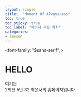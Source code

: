 ```yaml
---
layout: single
title:  "Moment Of Alwaysness"
toc: true
toc_sticky: true
toc_label: "페이지 주요 목차"
categories:
- lesson
---
```


<font-family: "$sans-serif";>
# HELLO

여기는  
2학년 5반 32 최윤서의 홈페이지입니다.
